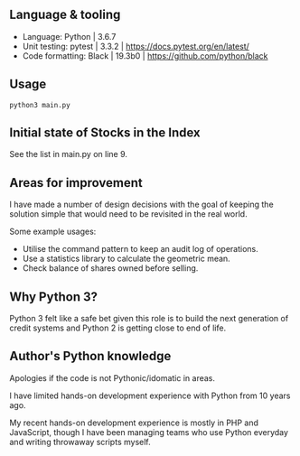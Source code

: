 ## Language & tooling

* Language: Python | 3.6.7
* Unit testing: pytest | 3.3.2 | https://docs.pytest.org/en/latest/
* Code formatting: Black | 19.3b0 | https://github.com/python/black

## Usage

```
python3 main.py
```

## Initial state of Stocks in the Index

See the list in main.py on line 9.

## Areas for improvement

I have made a number of design decisions with the goal of keeping the solution simple that would need
to be revisited in the real world.

Some example usages:

* Utilise the command pattern to keep an audit log of operations.
* Use a statistics library to calculate the geometric mean.
* Check balance of shares owned before selling.


## Why Python 3?

Python 3 felt like a safe bet given this role is to build the next generation of credit
systems and Python 2 is getting close to end of life.

## Author's Python knowledge

Apologies if the code is not Pythonic/idomatic in areas.

I have limited hands-on development experience with Python from 10 years ago.

My recent hands-on development experience is mostly in PHP and JavaScript, though I have been managing
teams who use Python everyday and writing throwaway scripts myself.
